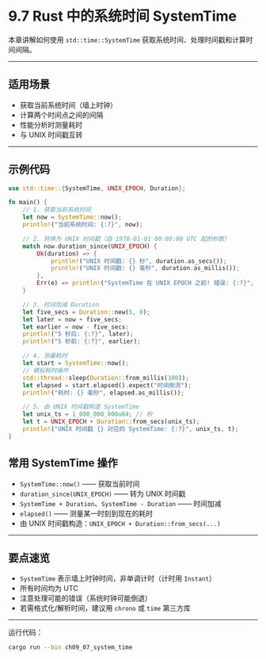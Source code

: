 # 9.7 Rust 中的系统时间 SystemTime

本章讲解如何使用 `std::time::SystemTime` 获取系统时间、处理时间戳和计算时间间隔。

---

## 适用场景

- 获取当前系统时间（墙上时钟）
- 计算两个时间点之间的间隔
- 性能分析时测量耗时
- 与 UNIX 时间戳互转

---

## 示例代码

```rust
use std::time::{SystemTime, UNIX_EPOCH, Duration};

fn main() {
    // 1. 获取当前系统时间
    let now = SystemTime::now();
    println!("当前系统时间: {:?}", now);

    // 2. 转换为 UNIX 时间戳（自 1970-01-01 00:00:00 UTC 起的秒数）
    match now.duration_since(UNIX_EPOCH) {
        Ok(duration) => {
            println!("UNIX 时间戳: {} 秒", duration.as_secs());
            println!("UNIX 时间戳: {} 毫秒", duration.as_millis());
        },
        Err(e) => println!("SystemTime 在 UNIX EPOCH 之前! 错误: {:?}", e),
    }

    // 3. 时间加减 Duration
    let five_secs = Duration::new(5, 0);
    let later = now + five_secs;
    let earlier = now - five_secs;
    println!("5 秒后: {:?}", later);
    println!("5 秒前: {:?}", earlier);

    // 4. 测量耗时
    let start = SystemTime::now();
    // 模拟耗时操作
    std::thread::sleep(Duration::from_millis(100));
    let elapsed = start.elapsed().expect("时间倒流");
    println!("耗时: {} 毫秒", elapsed.as_millis());

    // 5. 由 UNIX 时间戳构造 SystemTime
    let unix_ts = 1_000_000_000u64; // 秒
    let t = UNIX_EPOCH + Duration::from_secs(unix_ts);
    println!("UNIX 时间戳 {} 对应的 SystemTime: {:?}", unix_ts, t);
}
```

## 常用 SystemTime 操作

- `SystemTime::now()` —— 获取当前时间
- `duration_since(UNIX_EPOCH)` —— 转为 UNIX 时间戳
- `SystemTime + Duration`、`SystemTime - Duration` —— 时间加减
- `elapsed()` —— 测量某一时刻到现在的耗时
- 由 UNIX 时间戳构造：`UNIX_EPOCH + Duration::from_secs(...)`

---

## 要点速览

- `SystemTime` 表示墙上时钟时间，非单调计时（计时用 `Instant`）
- 所有时间均为 UTC
- 注意处理可能的错误（系统时钟可能倒退）
- 若需格式化/解析时间，建议用 `chrono` 或 `time` 第三方库

---

运行代码：

```sh
cargo run --bin ch09_07_system_time
```
